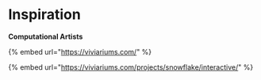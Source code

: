 # Inspiration

**Computational Artists**

{% embed url="https://viviariums.com/" %}

{% embed url="https://viviariums.com/projects/snowflake/interactive/" %}



